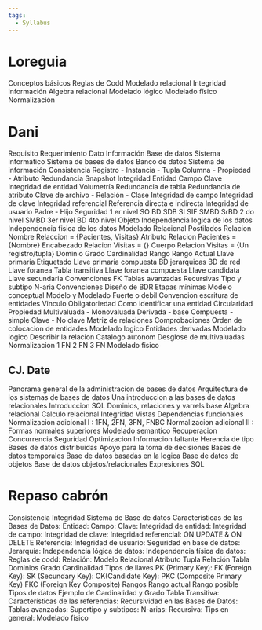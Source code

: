 ```yaml
---
tags:
  - Syllabus
---
```


# Loreguia
Conceptos básicos
Reglas de Codd
Modelado relacional
Integridad información
Algebra relacional
Modelado lógico
Modelado físico
Normalización

# Dani
Requisito
Requerimiento
Dato
Información
Base de datos
Sistema informático
Sistema de bases de datos
Banco de datos
Sistema de información
Consistencia
Registro - Instancia - Tupla
Columna - Propiedad - Atributo
Redundancia
Snapshot
Integridad
Entidad
Campo
Clave
Integridad de entidad
Volumetría
Redundancia de tabla
Redundancia de atributo
Clave de archivo - Relación - Clase
Integridad de campo
Integridad de clave
Integridad referencial
Referencia directa e indirecta
Integridad de usuario
Padre - Hijo
Seguridad
	1 er nivel  SO
		BD
		SDB
		SI
		SIF
		SMBD
		SrBD
	2 do nivel SMBD
	3er nivel BD
	4to nivel Objeto
Independencia logica de los datos
Independencia fisica de los datos
Modelado Relacional
Postilados
Relacion
Nombre Relaccion = {Pacientes, Visitas}
Atributo Relacion Pacientes = {Nombre}
Encabezado Relacion Visitas = {}
Cuerpo Relacion Visitas = {Un registro/tupla}
Dominio
Grado
Cardinalidad
Rango
	Rango
	Actual
Llave primaria
Etiquetado
Llave primaria compuesta
BD jerarquicas
BD de red
Llave foranea
Tabla transitiva
Llave foranea compuesta
Llave candidata
Llave secundaria
Convenciones FK
Tablas avanzadas
	Recursivas
	Tipo y subtipo
	N-aria
Convenciones
Diseño de BDR
	Etapas minimas
Modelo conceptual
Modelo y Modelado Fuerte o debil
Convencion escritura de entidades
Vinculo
Obligatoriedad
Como identificar una entidad
Circularidad
Propiedad
	Multivaluada - Monovaluada
	Derivada - base
	Compuesta - simple
	Clave - No clave
Matriz de relaciones
	Comprobaciones
Orden de colocacion de entidades
Modelado logico
Entidades derivadas
Modelado logico
Describir la relacion 
Catalogo autonom
Desglose de multivaluadas
Normalizacion
	1 FN
	2 FN
	3 FN
Modelado fisico


## CJ. Date

Panorama general de la administracion de bases de datos
Arquitectura de los sistemas de bases de datos
Una introduccion a las bases de datos relacionales
Introduccion SQL
Dominios, relaciones y varrels base
Algebra relacional
Calculo relacional
Integridad
Vistas
Dependencias funcionales
Normalizacion adicional I : 1FN, 2FN, 3FN, FNBC
Normalizacion adicional II : Formas normales superiores
Modelado semantico
Recuperacion
Concurrencia
Seguridad
Optimizacion
Informacion faltante
Herencia de tipo
Bases de datos distribuidas
Apoyo para la toma de decisiones
Bases de datos temporales
Base de datos basadas en la logica
Base de datos de objetos
Base de datos objetos/relacionales
Expresiones SQL

# Repaso cabrón
Consistencia
Integridad
Sistema de Base de datos
Características de las Bases de Datos:
Entidad:
Campo:
Clave:
Integridad de entidad:
Integridad de campo:
Integridad de clave:
Integridad referencial:
ON UPDATE & ON DELETE
Referencia:
Integridad de usuario:
Seguridad en base de datos:
Jerarquía:
Independencia lógica de datos:
Independencia física de datos:
Reglas de codd:
Relación:
Modelo Relacional
Atributo
Tupla
Relación
Tabla
Dominios
Grado
Cardinalidad
Tipos de llaves
PK (Primary Key):
FK (Foreign Key):
SK (Secundary Key):
CK(Candidate Key):
PKC (Composite Primary Key)
FKC (Foreign Key Composite)
Rangos
Rango actual
Rango posible
Tipos de datos
Ejemplo de Cardinalidad y Grado
Tabla Transitiva:
Características de las referencias:
Recursividad en las Bases de Datos:
Tablas avanzadas:
Supertipo y subtipos:
N-arias:
Recursiva:
Tips en general:
Modelado físico
